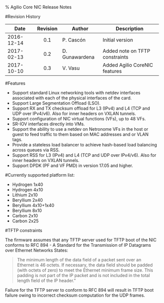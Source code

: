 % Agilio Core NIC Release Notes

#Revision History

|Date        |Revision |Author          |Description                           |
|------------|:-------:|----------------|--------------------------------------|
| 2016-12-14 |   0.1   |P. Cascón       | Initial version                      |
| 2017-02-13 |   0.2   |D. Gunawardena  | Added note on TFTP constraints       |
| 2017-10-10 |   0.3   |V. Vasu         | Added Agilio CoreNIC features        |

#Features

  * Support standard Linux networking tools with netdev interfaces associated
    with each of the physical interfaces of the card.
  * Support Large Segmentation Offload (LSO).
  * Support RX and TX checksum offload for L3 (IPv4) and L4 (TCP and UDP over
    IPv4/v6). Also for inner headers on VXLAN tunnels.
  * Support configuration of NIC virtual functions (VFs), up to 48 VFs.
  * SR-IOV interfaces directly into VMs.
  * Support the ability to use a netdev on Netronome VFs in the host or guest to
    feed traffic to them based on MAC addresses and or VLAN tags.
  * Provide a stateless load balancer to achieve hash-based load balancing
    across queues via RSS.
  * Support RSS for L3 (IPv4) and L4 (TCP and UDP over IPv4/v6). Also for inner
    headers on VXLAN tunnels.
  * Support DPDK (PF and VF PMD) in version 17.05 and higher.

#Currently supported platform list:
  * Hydrogen 1x40
  * Hydrogen 4x10
  * Lithium 2x10
  * Beryllium 2x40
  * Beryllium 4x10+1x40
  * Beryllium 8x10
  * Carbon 2x10
  * Carbon 2x25

#TFTP constraints

   The firmware assumes that any TFTP server used for TFTP boot of the
NIC conforms to RFC 894 - A Standard for the Transmission of IP
Datagrams over Ethernet Networks States:

> The minimum length of the data field of a packet sent over an
Ethernet is 46 octets. If necessary, the data field should be padded
(with octets of zero) to meet the Ethernet minimum frame size. This
padding is not part of the IP packet and is not included in the total
length field of the IP header."

   Failure for the TFTP server to conform to RFC 894 will result in TFTP
boot failure owing to incorrect checksum computation for the UDP
frames.
